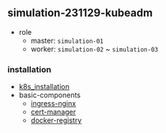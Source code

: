## simulation-231129-kubeadm
* role
    + master: `simulation-01`
    + worker: `simulation-02` ~ `simulation-03`

### installation
* [k8s_installation](k8s_installation.md)
* basic-components
    + [ingress-nginx](basic-components/ingress-nginx.md)
    + [cert-manager](basic-components/cert-manager.md)
    + [docker-registry](basic-components/docker-registry.md)